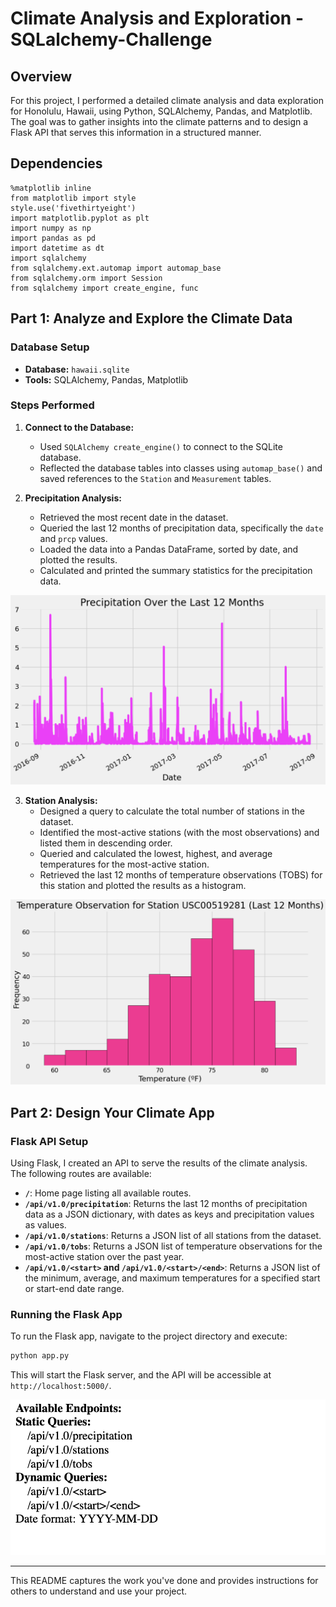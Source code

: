 # Climate Analysis and Exploration - SQLalchemy-Challenge

## Overview

For this project, I performed a detailed climate analysis and data exploration for Honolulu, Hawaii, using Python, SQLAlchemy, Pandas, and Matplotlib. The goal was to gather insights into the climate patterns and to design a Flask API that serves this information in a structured manner.

## Dependencies

```
%matplotlib inline
from matplotlib import style
style.use('fivethirtyeight')
import matplotlib.pyplot as plt
import numpy as np
import pandas as pd
import datetime as dt
import sqlalchemy
from sqlalchemy.ext.automap import automap_base
from sqlalchemy.orm import Session
from sqlalchemy import create_engine, func
```

## Part 1: Analyze and Explore the Climate Data

### Database Setup

- **Database:** `hawaii.sqlite`
- **Tools:** SQLAlchemy, Pandas, Matplotlib

### Steps Performed

1. **Connect to the Database:**
   - Used `SQLAlchemy create_engine()` to connect to the SQLite database.
   - Reflected the database tables into classes using `automap_base()` and saved references to the `Station` and `Measurement` tables.

2. **Precipitation Analysis:**
   - Retrieved the most recent date in the dataset.
   - Queried the last 12 months of precipitation data, specifically the `date` and `prcp` values.
   - Loaded the data into a Pandas DataFrame, sorted by date, and plotted the results.
   - Calculated and printed the summary statistics for the precipitation data.

![Alt.txt](https://github.com/biddlebird/sqlalchemy-challenge/blob/main/Plots/Precipitation%20Over%20the%20Last%2012%20Months.png)

3. **Station Analysis:**
   - Designed a query to calculate the total number of stations in the dataset.
   - Identified the most-active stations (with the most observations) and listed them in descending order.
   - Queried and calculated the lowest, highest, and average temperatures for the most-active station.
   - Retrieved the last 12 months of temperature observations (TOBS) for this station and plotted the results as a histogram.

![Alt.txt](https://github.com/biddlebird/sqlalchemy-challenge/blob/main/Plots/Temperature%20Observation%20for%20Station.png)

## Part 2: Design Your Climate App

### Flask API Setup

Using Flask, I created an API to serve the results of the climate analysis. The following routes are available:

- **`/`**: Home page listing all available routes.
- **`/api/v1.0/precipitation`**: Returns the last 12 months of precipitation data as a JSON dictionary, with dates as keys and precipitation values as values.
- **`/api/v1.0/stations`**: Returns a JSON list of all stations from the dataset.
- **`/api/v1.0/tobs`**: Returns a JSON list of temperature observations for the most-active station over the past year.
- **`/api/v1.0/<start>` and `/api/v1.0/<start>/<end>`**: Returns a JSON list of the minimum, average, and maximum temperatures for a specified start or start-end date range.

### Running the Flask App

To run the Flask app, navigate to the project directory and execute:

```bash
python app.py
```

This will start the Flask server, and the API will be accessible at `http://localhost:5000/`.

![Alt.txt](https://github.com/biddlebird/sqlalchemy-challenge/blob/main/SurfsUp/app.png)

---

This README captures the work you've done and provides instructions for others to understand and use your project.
